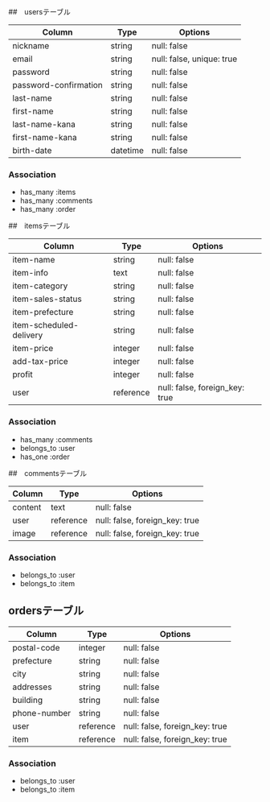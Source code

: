 ##　usersテーブル

| Column                | Type     | Options                   |
| --------------------- | -------- | ------------------------- |
| nickname              | string   | null: false               |
| email                 | string   | null: false, unique: true |
| password              | string   | null: false               |
| password-confirmation | string   | null: false               |
| last-name             | string   | null: false               |
| first-name            | string   | null: false               |
| last-name-kana        | string   | null: false               |
| first-name-kana       | string   | null: false               |
| birth-date            | datetime | null: false               |

### Association

- has_many :items
- has_many :comments
- has_many :order


##　itemsテーブル

| Column                  | Type      | Options                        |
| ----------------------- | --------- | ------------------------------ |
| item-name               | string    | null: false                    |
| item-info               | text      | null: false                    |
| item-category           | string    | null: false                    |
| item-sales-status       | string    | null: false                    |
| item-prefecture         | string    | null: false                    |
| item-scheduled-delivery | string    | null: false                    |
| item-price              | integer   | null: false                    |
| add-tax-price           | integer   | null: false                    |
| profit                  | integer   | null: false                    |
| user                    | reference | null: false, foreign_key: true |

### Association
- has_many :comments
- belongs_to :user
- has_one :order



##　commentsテーブル

| Column  | Type      | Options                        |
| ------- | --------- | ------------------------------ |
| content | text      | null: false                    |
| user    | reference | null: false, foreign_key: true |
| image   | reference | null: false, foreign_key: true |


### Association
- belongs_to :user
- belongs_to :item


## ordersテーブル

| Column       | Type      | Options                        |
| ------------ | --------- | ------------------------------ |
| postal-code  | integer   | null: false                    |
| prefecture   | string    | null: false                    |
| city         | string    | null: false                    |
| addresses    | string    | null: false                    |
| building     | string    | null: false                    |
| phone-number | string    | null: false                    |
| user         | reference | null: false, foreign_key: true |
| item         | reference | null: false, foreign_key: true |

### Association
- belongs_to :user
- belongs_to :item
